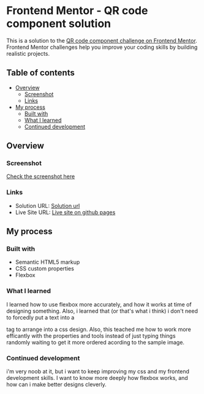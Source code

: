 # Frontend Mentor - QR code component solution

This is a solution to the [QR code component challenge on Frontend Mentor](https://www.frontendmentor.io/challenges/qr-code-component-iux_sIO_H). Frontend Mentor challenges help you improve your coding skills by building realistic projects. 

## Table of contents

- [Overview](#overview)
  - [Screenshot](#screenshot)
  - [Links](#links)
- [My process](#my-process)
  - [Built with](#built-with)
  - [What I learned](#what-i-learned)
  - [Continued development](#continued-development)

## Overview

### Screenshot


[Check the screenshot here](https://i.imgur.com/amww3oo.png)


### Links

- Solution URL: [Solution url](https://your-solution-url.com)
- Live Site URL: [Live site on github pages](https://watchtheblind.github.io/qr-code-component/)

## My process

### Built with

- Semantic HTML5 markup
- CSS custom properties
- Flexbox

### What I learned

I learned how to use flexbox more accurately, and how it works at time of designing something. Also, i learned that (or that's what i think) i don't need to forcedly put a text into a <p> tag to arrange into a css design. Also, this teached me how to work more efficantly with the properties and tools instead of just typing things randomly waiting to get it more ordered acording to the sample image.


### Continued development

i'm very noob at it, but i want to keep improving my css and my frontend development skills. I want to know more deeply how flexbox works, and how can i make better designs cleverly. 


